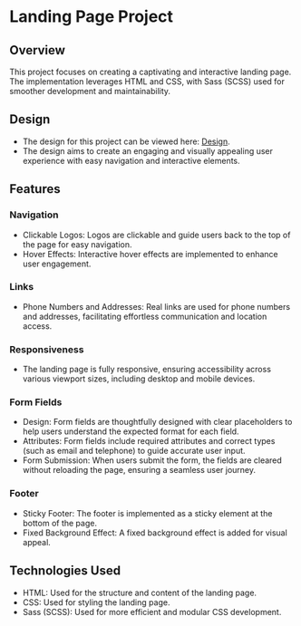 # Landing Page Project

## Overview
This project focuses on creating a captivating and interactive landing page. The implementation leverages HTML and CSS, with Sass (SCSS) used for smoother development and maintainability.

## Design
- The design for this project can be viewed here: [Design](https://www.figma.com/design/DtkQmQ797hk0nI4KfMi2Uq/BOSE-New-Version?node-id=6817-212&t=loXBa0GUT3G9wadZ-0).
- The design aims to create an engaging and visually appealing user experience with easy navigation and interactive elements.

## Features

### Navigation
- Clickable Logos: Logos are clickable and guide users back to the top of the page for easy navigation.
- Hover Effects: Interactive hover effects are implemented to enhance user engagement.

### Links
- Phone Numbers and Addresses: Real links are used for phone numbers and addresses, facilitating effortless communication and location access.

### Responsiveness
- The landing page is fully responsive, ensuring accessibility across various viewport sizes, including desktop and mobile devices.

### Form Fields
- Design: Form fields are thoughtfully designed with clear placeholders to help users understand the expected format for each field.
- Attributes: Form fields include required attributes and correct types (such as email and telephone) to guide accurate user input.
- Form Submission: When users submit the form, the fields are cleared without reloading the page, ensuring a seamless user journey.

### Footer
- Sticky Footer: The footer is implemented as a sticky element at the bottom of the page.
- Fixed Background Effect: A fixed background effect is added for visual appeal.

## Technologies Used
- HTML: Used for the structure and content of the landing page.
- CSS: Used for styling the landing page.
- Sass (SCSS): Used for more efficient and modular CSS development.
